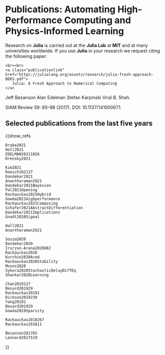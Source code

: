 # Publications: Automating High-Performance Computing and Physics-Informed Learning 

Research on **Julia** is carried out at the **Julia Lab** at **MIT** and at many universities worldwide.
If you use **Julia** in your research we request citing the following paper:
~~~
<br><br>
<a class="publicationlink" href="https://julialang.org/assets/research/julia-fresh-approach-BEKS.pdf">
   Julia: A Fresh Approach to Numerical Computing
</a>
~~~

Jeff Bezanson Alan Edelman Stefan Karpinski Viral B. Shah.

SIAM Review 59: 65–98 (2017). DOI: 10.1137/141000671.



## Selected publications from the last five years

{{show_refs

    Drake2021
    Hall2021
    EDELMAN20211826
    Drensky2021

    Kim2021
    Roesch202137
    Dandekar2021
    Anantharaman2021
    Dandekar2021Bayesian
    Pal2021Opening
    Rackauckas2021Hybrid
    Gowda2021Highperformance
    Rackauckas2021Composing
    Schafer2021AbstractDifferentiation
    Dandekar2021Implications
    Gnadt2020Signal

    Hall2021
    Anantharaman2021
    
    Souza2020
    Dandekar2020
    Irurzun-Arana2020882
    Rackauckas2020
    Kurchin2020Aced
    Rackauckas2020Stability
    Moses2020
    Sykora2020StochasticDelayDiffEq
    Shankar2020Learning

    Chan2019127
    Besard201929
    Rackauckas20191
    Dickson2019239
    Yang20191
    Besard201929
    Gowda2019Sparsity
    
    Rackauckas2018267
    Rackauckas201811
    
    Bezanson201765
    Leonard2017519

}}














